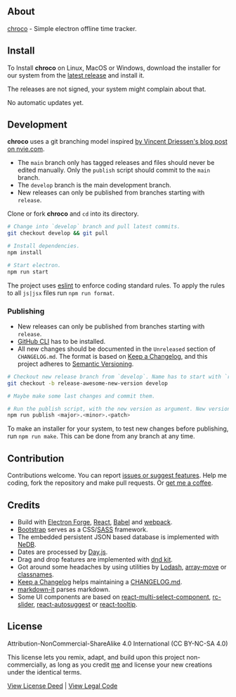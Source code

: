 
## About

[chroco](https://github.com/jhotadhari/chroco#readme) - Simple electron offline time tracker.

## Install

To Install **chroco** on Linux, MacOS or Windows, download the installer for our system from the [latest release](https://github.com/jhotadhari/chroco/releases/latest) and install it.

The releases are not signed, your system might complain about that.

No automatic updates yet.

## Development

**chroco** uses a git branching model inspired [by Vincent Driessen's blog post on nvie.com](https://nvie.com/posts/a-successful-git-branching-model/).

- The `main` branch only has tagged releases and files should never be edited manually. Only the `publish` script should commit to the `main` branch.
- The `develop` branch is the main development branch.
- New releases can only be published from branches starting with `release`.

Clone or fork **chroco** and `cd` into its directory.

```bash
# Change into `develop` branch and pull latest commits.
git checkout develop && git pull

# Install dependencies.
npm install

# Start electron.
npm run start
```

The project uses [eslint](https://eslint.org/) to enforce coding standard rules. To apply the rules to all `js|jsx` files run `npm run format`.

### Publishing

- New releases can only be published from branches starting with `release`.
- [GitHub CLI](https://cli.github.com) has to be installed.
- All new changes should be documented in the `Unreleased` section of `CHANGELOG.md`. The format is based on [Keep a Changelog](https://keepachangelog.com/en/1.0.0/), and this project adheres to [Semantic Versioning](https://semver.org/spec/v2.0.0.html).


```bash
# Checkout new release branch from `develop`. Name has to start with `release`.
git checkout -b release-awesome-new-version develop

# Maybe make some last changes and commit them.

# Run the publish script, with the new version as argument. New version should be higher than latest version.
npm run publish <major>.<minor>.<patch>
```

To make an installer for your system, to test new changes before publishing, run `npm run make`. This can be done from any branch at any time.

## Contribution

Contributions welcome. You can report [issues or suggest features](https://github.com/jhotadhari/chroco/issues). Help me coding, fork the repository and make pull requests. Or [get me a coffee](https://waterproof-webdesign.info/donate).

## Credits

- Build with [Electron Forge](https://www.electronforge.io), [React](https://reactjs.org/), [Babel](https://babeljs.io/) and [webpack](https://webpack.js.org/).
- [Bootstrap](https://getbootstrap.com) serves as a CSS/[SASS](https://sass-lang.com/) framework.
- The embedded persistent JSON based database is implemented with [NeDB](https://github.com/louischatriot/nedb).
- Dates are processed by [Day.js](https://day.js.org/).
- Drag and drop features are implemented with [dnd kit](https://dndkit.com).
- Got around some headaches by using utilities by [Lodash](https://lodash.com), [array-move](https://github.com/sindresorhus/array-move) or [classnames](https://github.com/JedWatson/classnames).
- [Keep a Changelog](https://www.npmjs.com/package/keep-a-changelog) helps maintaining a [CHANGELOG.md](https://github.com/jhotadhari/chroco/blob/main/CHANGELOG.md).
- [markdown-it](https://github.com/markdown-it/markdown-it#readme) parses markdown.
- Some UI components are based on [react-multi-select-component](https://github.com/hc-oss/react-multi-select-component), [rc-slider](https://github.com/react-component/slider), [react-autosuggest](https://github.com/moroshko/react-autosuggest) or [react-tooltip](https://react-tooltip.com/).

## License

Attribution-NonCommercial-ShareAlike 4.0 International (CC BY-NC-SA 4.0)

This license lets you remix, adapt, and build upon this project non-commercially, as long as you credit [me](https://waterproof-webdesign.info) and license your new creations under the identical terms.

[View License Deed](https://creativecommons.org/licenses/by-nc-sa/4.0) | [View Legal Code](https://creativecommons.org/licenses/by-nc-sa/4.0/legalcode)



